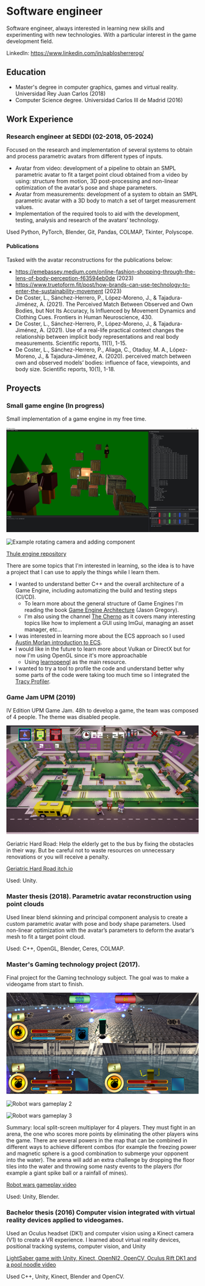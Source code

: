 # Software engineer

Software engineer, always interested in learning new skills and experimenting with new technologies. With a particular interest in the game development field.

LinkedIn: https://www.linkedin.com/in/pablosherrerog/

## Education

- Master's degree in computer graphics, games and virtual reality. Universidad Rey Juan Carlos (2018)
- Computer Science degree. Universidad Carlos III de Madrid (2016)

## Work Experience 

### Research engineer at SEDDI (02-2018, 05-2024)

Focused on the research and implementation of several systems to obtain and process parametric avatars from different types of inputs.

- Avatar from video: development of a pipeline to obtain an SMPL parametric avatar to fit a target point cloud obtained from a video by using: structure from motion, 3D post-processing and non-linear optimization of the avatar’s pose and shape parameters.
- Avatar from measurements: development of a system to obtain an SMPL parametric avatar with a 3D body to match a set of target measurement values.
- Implementation of the required tools to aid with the development, testing, analysis and research of the avatars’ technology.

Used Python, PyTorch, Blender, Git, Pandas, COLMAP, Tkinter, Polyscope.

#### Publications 

Tasked with the avatar reconstructions for the publications below:
- https://emebassey.medium.com/online-fashion-shopping-through-the-lens-of-body-perception-f63594eb0de (2023)
- https://www.truetoform.fit/post/how-brands-can-use-technology-to-enter-the-sustainability-movement (2023)
- De Coster, L., Sánchez-Herrero, P., López-Moreno, J., & Tajadura-Jiménez, A. (2021). The Perceived Match Between Observed and Own Bodies, but Not Its Accuracy, Is Influenced by Movement Dynamics and Clothing Cues. Frontiers in Human Neuroscience, 430.
- De Coster, L., Sánchez-Herrero, P., López-Moreno, J., & Tajadura-Jiménez, A. (2021). Use of a real-life practical context changes the relationship between implicit body representations and real body measurements. Scientific reports, 11(1), 1-15.
- De Coster, L., Sánchez-Herrero, P., Aliaga, C., Otaduy, M. A., López-Moreno, J., & Tajadura-Jiménez, A. (2020). perceived match between own and observed models’ bodies: influence of face, viewpoints, and body size. Scientific reports, 10(1), 1-18.

## Proyects
### Small game engine (In progress)

Small implementation of a game engine in my free time. 

!["Default scene example"](assets/exampleTestScene_thule_engine.jpg)

![Example rotating camera and adding component](assets/example_camera_rotation_and_adding_a_component.gif)

[Thule engine repository](https://gitlab.com/pablosherrerog/thule_engine)

There are some topics that I'm interested in learning, so the idea is to have a project that I can use to apply the things while I learn them. 
- I wanted to understand better C++ and the overall architecture of a Game Engine, including automatizing the build and testing steps (CI/CD).
    - To learn more about the general structure of Game Engines I'm reading the book [Game Engine Architecture](https://www.gameenginebook.com/) (Jason Gregory).
    - I'm also using the channel [The Cherno](https://www.youtube.com/@TheCherno) as it covers many interesting topics like how to implement a GUI using ImGui, managing an asset manager, etc...
- I was interested in learning more about the ECS approach so I used [Austin Morlan introduction to ECS](https://austinmorlan.com/posts/entity_component_system/#demo).
- I would like in the future to learn more about Vulkan or DirectX but for now I'm using OpenGL since it's more approachable
  - Using [learnopengl](https://learnopengl.com/) as the main resource.
- I wanted to try a tool to profile the code and understand better why some parts of the code were taking too much time so I integrated the [Tracy Profiler](https://github.com/wolfpld/tracy). 

### Game Jam UPM (2019)

IV Edition UPM Game Jam. 48h to develop a game, the team was composed of 4 people. The theme was disabled people. 

!["2019 Game Jam"](assets/upm2019gamejam_geriatric_road.png)

Geriatric Hard Road: Help the elderly get to the bus by fixing the obstacles in their way. But be careful not to waste resources on unnecessary renovations or you will receive a penalty.

[Geriatric Hard Road itch.io](https://irx99.itch.io/geriatric-hard-road)

Used: Unity.

### Master thesis (2018). Parametric avatar reconstruction using point clouds

Used linear blend skinning and principal component analysis to create a custom parametric avatar with pose and body shape parameters. Used non-linear optimization with the avatar’s parameters to deform the avatar’s mesh to fit a target point cloud.

Used: C++, OpenGL, Blender, Ceres, COLMAP.

### Master's Gaming technology project (2017).

Final project for the Gaming technology subject. The goal was to make a videogame from start to finish.

![Robot wars gameplay 1](assets/Juego_1_03_07_17.PNG)

![Robot wars gameplay 2](assets/robot_wars_fight_1.gif)

![Robot wars gameplay 3](assets/robot_wars_freeze_magnetic_ball_combo.gif)

Summary: local split-screen multiplayer for 4 players. They must fight in an arena, the one who scores more points by eliminating the other players wins the game. There are several powers in the map that can be combined in different ways to achieve different combos (for example the freezing power and magnetic sphere is a good combination to submerge your opponent into the water). The arena will add an extra challenge by dropping the floor tiles into the water and throwing some nasty events to the players (for example a giant spike ball or a rainfall of mines).

[Robot wars gameplay video](https://youtu.be/F05E09HXF68)

Used: Unity, Blender.

### Bachelor thesis (2016) Computer vision integrated with virtual reality devices applied to videogames. 

Used an Oculus headset (DK1) and computer vision using a Kinect camera (V1) to create a VR experience. I learned about virtual reality devices, positional tracking systems, computer vision, and Unity

[LightSaber game with Unity, Kinect, OpenNI2, OpenCV, Oculus Rift DK1 and a pool noodle video](https://www.youtube.com/watch?v=pCz_zCBTLQw)

Used C++, Unity, Kinect, Blender and OpenCV.
